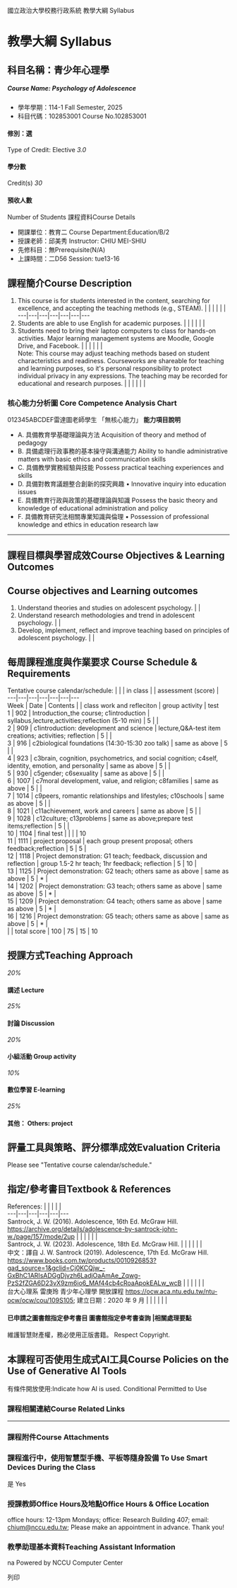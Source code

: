 國立政治大學校務行政系統 教學大綱 Syllabus
# 教學大綱 Syllabus
##  科目名稱：青少年心理學 
#####  Course Name: Psychology of Adolescence
  * 學年學期：114-1 Fall Semester, 2025 
  * 科目代碼：102853001 Course No.102853001


#### 修別：選
Type of Credit: Elective 
_3.0_
#### 學分數
Credit(s)
_30_
#### 預收人數
Number of Students
課程資料Course Details
  * 開課單位：教育二 Course Department:Education/B/2 
  * 授課老師：邱美秀 Instructor: CHIU MEI-SHIU 
  * 先修科目：無Prerequisite(N/A)
  * 上課時間：二D56 Session: tue13-16


##  課程簡介Course Description
1. This course is for students interested in the content, searching for excellence, and accepting the teaching methods (e.g., STEAM). |  |  |  |  |  |   
---|---|---|---|---|---|---  
2. Students are able to use English for academic purposes. |  |  |  |  |  |   
3. Students need to bring their laptop computers to class for hands-on activities. Major learning management systems are Moodle, Google Drive, and Facebook. |  |  |  |  |  |   
Note: This course may adjust teaching methods based on student characteristics and readiness. Courseworks are shareable for teaching and learning purposes, so it's personal responsibility to protect individual privacy in any expressions. The teaching may be recorded for educational and research purposes. |  |  |  |  |  |   
###  核心能力分析圖 Core Competence Analysis Chart
012345ABCDEF雷達圖老師學生
「無核心能力」 
**能力項目說明**
  * A. 具備教育學基礎理論與方法 Acquisition of theory and method of pedagogy
  * B. 具備處理行政事務的基本操守與溝通能力 Ability to handle administrative matters with basic ethics and communication skills
  * C. 具備教學實務經驗與技能 Possess practical teaching experiences and skills
  * D. 具備對教育議題整合創新的探究興趣 • Innovative inquiry into education issues
  * E. 具備教育行政與政策的基礎理論與知識 Possess the basic theory and knowledge of educational administration and policy
  * F. 具備教育研究法相關專業知識與倫理 • Possession of professional knowledge and ethics in education research law


* * *
##  課程目標與學習成效Course Objectives & Learning Outcomes 
Course objectives and Learning outcomes  
---  
1. Understand theories and studies on adolescent psychology. |  |   
2. Understand research methodologies and trend in adolescent psychology. |  |   
3. Develop, implement, reflect and improve teaching based on principles of adolescent psychology. |  |   
##  每周課程進度與作業要求 Course Schedule & Requirements
Tentative course calendar/schedule: |  |  | in class |  |  assessment (score) |   
---|---|---|---|---|---|---  
Week | Date | Contents |  | class work and refleciton | group activity | test  
1 | 902 | Introduction_the course; c1introduction | syllabus,lecture,activities;reflection (5-10 min) | 5 |  |   
2 | 909 | c1introduction: development and science | lecture,Q&A-test item creations; activities; reflection | 5 |  |   
3 | 916 | c2biological foundations (14:30-15:30 zoo talk) | same as above | 5 |  |   
4 | 923 | c3brain, cognition, psychometrics, and social cognition; c4self, identity, emotion, and personality | same as above | 5 |  |   
5 | 930 | c5gender; c6sexuality | same as above | 5 |  |   
6 | 1007 | c7moral development, value, and religion; c8families | same as above | 5 |  |   
7 | 1014 | c9peers, romantic relationships and lifestyles; c10schools | same as above | 5 |  |   
8 | 1021 | c11achievement, work and careers | same as above | 5 |  |   
9 | 1028 | c12culture; c13problems | same as above;prepare test items;reflection | 5 |  |   
10 | 1104 | final test |  |  |  | 10  
11 | 1111 | project proposal | each group present proposal; others feedback;reflection | 5 | 5 |   
12 | 1118 | Project demonstration: G1 teach; feedback, discussion and reflection | group 1.5-2 hr teach; 1hr feedback; reflection | 5 | 10 |   
13 | 1125 | Project demonstration: G2 teach; others same as above | same as above | 5 | * |   
14 | 1202 | Project demonstration: G3 teach; others same as above | same as above | 5 | * |   
15 | 1209 | Project demonstration: G4 teach; others same as above | same as above | 5 | * |   
16 | 1216 | Project demonstration: G5 teach; others same as above | same as above | 5 | * |   
|  | total score | 100 | 75 | 15 | 10  
##  授課方式Teaching Approach
_20%_
####  講述 Lecture
_25%_
####  討論 Discussion
_20%_
####  小組活動 Group activity
_10%_
####  數位學習 E-learning
_25%_
####  其他： Others: project 
##  評量工具與策略、評分標準成效Evaluation Criteria
Please see "Tentative course calendar/schedule."
##  指定/參考書目Textbook & References
References: |  |  |  |  |   
---|---|---|---|---|---  
Santrock, J. W. (2016). Adolescence, 16th Ed. McGraw Hill. https://archive.org/details/adolescence-by-santrock-john-w./page/157/mode/2up |  |  |  |  |  |   
Santrock, J. W. (2023). Adolescence, 18th Ed. McGraw Hill. |  |  |  |  |  |   
中文：譯自 J. W. Santrock (2019). Adolescence, 17th Ed. McGraw Hill. https://www.books.com.tw/products/0010926853?gad_source=1&gclid=Cj0KCQjw_-GxBhC1ARIsADGgDjvzh6LadjOaAmAe_Zqwg-PzS2fZGA6D23vX9zm6io6_MAf44cb4cRoaApokEALw_wcB |  |  |  |  |  |   
台大心理系 雷庚玲 青少年心理學 開放課程 https://ocw.aca.ntu.edu.tw/ntu-ocw/ocw/cou/109S105; 建立日期：2020 年 9 月 |  |  |  |  |  |   
####  已申請之圖書館指定參考書目  圖書館指定參考書查詢 |相關處理要點
維護智慧財產權，務必使用正版書籍。 Respect Copyright.
##  本課程可否使用生成式AI工具Course Policies on the Use of Generative AI Tools
有條件開放使用:Indicate how AI is used. Conditional Permitted to Use 
###  課程相關連結Course Related Links
* * *
###  課程附件Course Attachments
###  課程進行中，使用智慧型手機、平板等隨身設備 To Use Smart Devices During the Class
是  Yes
###  授課教師Office Hours及地點Office Hours & Office Location
office hours: 12-13pm Mondays; office: Research Building 407; email: chium@nccu.edu.tw; Please make an appointment in advance. Thank you!
###  教學助理基本資料Teaching Assistant Information
na
Powered by NCCU Computer Center
  
列印
